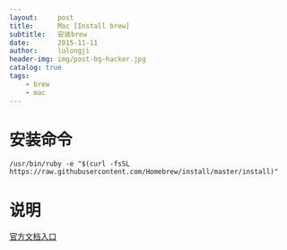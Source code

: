 ```yaml
---
layout:     post
title:      Mac [Install brew]
subtitle:   安装brew
date:       2015-11-11
author:     lulongji
header-img: img/post-bg-hacker.jpg
catalog: true
tags:
    - brew
    - mac
---
```



# 安装命令
    /usr/bin/ruby -e "$(curl -fsSL https://raw.githubusercontent.com/Homebrew/install/master/install)"

# 说明
[官方文档入口](https://brew.sh/index_zh-tw.html)